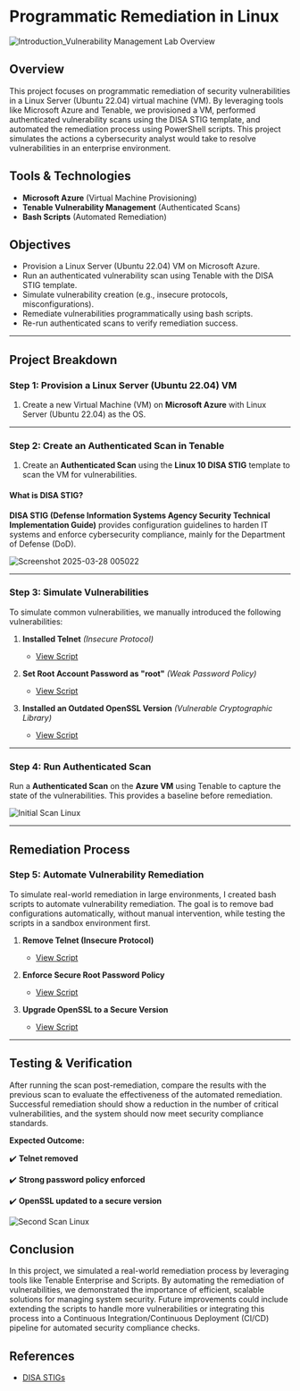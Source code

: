 # Programmatic Remediation in Linux

![Introduction_Vulnerability Management Lab Overview](https://github.com/user-attachments/assets/0b08d13a-d36e-4d9c-b045-e93852e796c4)

## Overview
This project focuses on programmatic remediation of security vulnerabilities in a Linux Server (Ubuntu 22.04) virtual machine (VM). By leveraging tools like Microsoft Azure and Tenable, we provisioned a VM, performed authenticated vulnerability scans using the DISA STIG template, and automated the remediation process using PowerShell scripts. This project simulates the actions a cybersecurity analyst would take to resolve vulnerabilities in an enterprise environment.

## Tools & Technologies
- **Microsoft Azure** (Virtual Machine Provisioning)
- **Tenable Vulnerability Management** (Authenticated Scans)
- **Bash Scripts** (Automated Remediation)

## Objectives
- Provision a Linux Server (Ubuntu 22.04) VM on Microsoft Azure.
- Run an authenticated vulnerability scan using Tenable with the DISA STIG template.
- Simulate vulnerability creation (e.g., insecure protocols, misconfigurations).
- Remediate vulnerabilities programmatically using bash scripts.
- Re-run authenticated scans to verify remediation success.

---

## Project Breakdown 

### Step 1: Provision a Linux Server (Ubuntu 22.04) VM
1. Create a new Virtual Machine (VM) on **Microsoft Azure** with Linux Server (Ubuntu 22.04) as the OS.
--------
### Step 2: Create an Authenticated Scan in Tenable
1. Create an **Authenticated Scan** using the **Linux 10 DISA STIG** template to scan the VM for vulnerabilities.

#### What is DISA STIG?
**DISA STIG (Defense Information Systems Agency Security Technical Implementation Guide)** provides configuration guidelines to harden IT systems and enforce cybersecurity compliance, mainly for the Department of Defense (DoD).

![Screenshot 2025-03-28 005022](https://github.com/user-attachments/assets/ff5880f7-944a-4142-82c3-5d51626098c8)

---------
### Step 3: Simulate Vulnerabilities
To simulate common vulnerabilities, we manually introduced the following vulnerabilities:

1. **Installed Telnet** *(Insecure Protocol)*
   - [View Script](https://github.com/cybererik/Programmatic-Remediation-in-Linux/blob/main/SCRIPT%3A%20Install%20and%20Start%20Telnet)

2. **Set Root Account Password as "root"** *(Weak Password Policy)*
   - [View Script](https://github.com/cybererik/Programmatic-Remediation-in-Linux/blob/main/SCRIPT%3A%20Enable%20Password%20as%20Root)

3. **Installed an Outdated OpenSSL Version** *(Vulnerable Cryptographic Library)*
   - [View Script](https://github.com/cybererik/Programmatic-Remediation-in-Linux/blob/main/SCRIPT%3A%20Install%20Vulnerable%20OpenSSL)
----------
### Step 4: Run Authenticated Scan
Run a **Authenticated Scan** on the **Azure VM** using Tenable to capture the state of the vulnerabilities. This provides a baseline before remediation.

![Initial Scan Linux](https://github.com/user-attachments/assets/928551b2-6af9-4c5a-9f8b-1dadfab06499)

--------
## Remediation Process

### Step 5: Automate Vulnerability Remediation
To simulate real-world remediation in large environments, I created bash scripts to automate vulnerability remediation. The goal is to remove bad configurations automatically, without manual intervention, while testing the scripts in a sandbox environment first.

1. **Remove Telnet (Insecure Protocol)**
   - [View Script](https://github.com/cybererik/Programmatic-Remediation-in-Linux/blob/main/remediation-Telnet-Remove.sh)

2. **Enforce Secure Root Password Policy**
   - [View Script](https://github.com/cybererik/Programmatic-Remediation-in-Linux/blob/main/remediation-root-password.sh)

3. **Upgrade OpenSSL to a Secure Version**
   - [View Script](https://github.com/cybererik/Programmatic-Remediation-in-Linux/blob/main/remediation-openssl-update.sh)
------
## Testing & Verification
After running the scan post-remediation, compare the results with the previous scan to evaluate the effectiveness of the automated remediation. Successful remediation should show a reduction in the number of critical vulnerabilities, and the system should now meet security compliance standards.

**Expected Outcome:**

✔️ **Telnet removed**  

✔️ **Strong password policy enforced**  

✔️ **OpenSSL updated to a secure version**  

![Second Scan Linux](https://github.com/user-attachments/assets/859d6d97-92c3-4629-8724-843aa1e61fdb)

## Conclusion
In this project, we simulated a real-world remediation process by leveraging tools like Tenable Enterprise and Scripts. By automating the remediation of vulnerabilities, we demonstrated the importance of efficient, scalable solutions for managing system security. Future improvements could include extending the scripts to handle more vulnerabilities or integrating this process into a Continuous Integration/Continuous Deployment (CI/CD) pipeline for automated security compliance checks.

## References
- [DISA STIGs](https://public.cyber.mil/stigs/)
